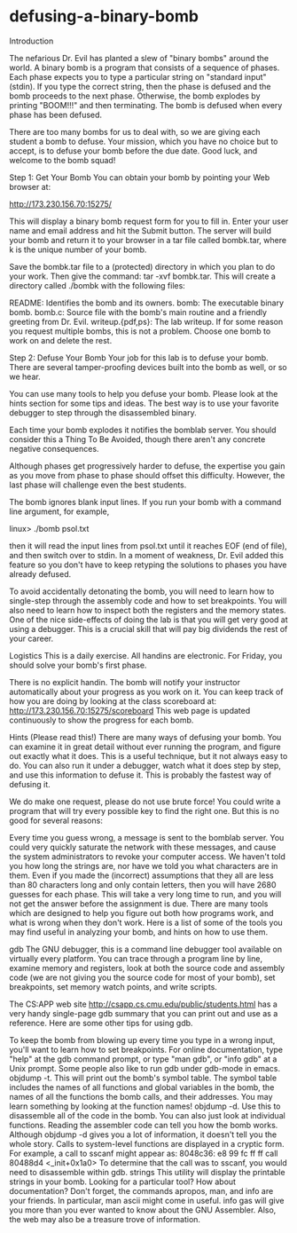 # defusing-a-binary-bomb
Introduction

The nefarious Dr. Evil has planted a slew of "binary bombs" around the world. A binary bomb is a program that consists of a sequence of phases. Each phase expects you to type a particular string on "standard input" (stdin). If you type the correct string, then the phase is defused and the bomb proceeds to the next phase. Otherwise, the bomb explodes by printing "BOOM!!!" and then terminating. The bomb is defused when every phase has been defused.

There are too many bombs for us to deal with, so we are giving each student a bomb to defuse. Your mission, which you have no choice but to accept, is to defuse your bomb before the due date. Good luck, and welcome to the bomb squad!

Step 1: Get Your Bomb
You can obtain your bomb by pointing your Web browser at:

http://173.230.156.70:15275/

This will display a binary bomb request form for you to fill in. Enter your user name and email address and hit the Submit button. The server will build your bomb and return it to your browser in a tar file called bombk.tar, where k is the unique number of your bomb.

Save the bombk.tar file to a (protected) directory in which you plan to do your work. Then give the command: tar -xvf bombk.tar. This will create a directory called ./bombk with the following files:

README: Identifies the bomb and its owners.
bomb: The executable binary bomb.
bomb.c: Source file with the bomb's main routine and a friendly greeting from Dr. Evil.
writeup.{pdf,ps}: The lab writeup.
If for some reason you request multiple bombs, this is not a problem. Choose one bomb to work on and delete the rest.

Step 2: Defuse Your Bomb
Your job for this lab is to defuse your bomb. There are several tamper-proofing devices built into the bomb as well, or so we hear.

You can use many tools to help you defuse your bomb. Please look at the hints section for some tips and ideas. The best way is to use your favorite debugger to step through the disassembled binary.

Each time your bomb explodes it notifies the bomblab server. You should consider this a Thing To Be Avoided, though there aren't any concrete negative consequences.

Although phases get progressively harder to defuse, the expertise you gain as you move from phase to phase should offset this difficulty. However, the last phase will challenge even the best students.

The bomb ignores blank input lines. If you run your bomb with a command line argument, for example,

linux> ./bomb psol.txt

then it will read the input lines from psol.txt until it reaches EOF (end of file), and then switch over to stdin. In a moment of weakness, Dr. Evil added this feature so you don't have to keep retyping the solutions to phases you have already defused.

To avoid accidentally detonating the bomb, you will need to learn how to single-step through the assembly code and how to set breakpoints. You will also need to learn how to inspect both the registers and the memory states. One of the nice side-effects of doing the lab is that you will get very good at using a debugger. This is a crucial skill that will pay big dividends the rest of your career.

Logistics
This is a daily exercise. All handins are electronic. For Friday, you should solve your bomb's first phase.

There is no explicit handin. The bomb will notify your instructor automatically about your progress as you work on it. You can keep track of how you are doing by looking at the class scoreboard at: http://173.230.156.70:15275/scoreboard This web page is updated continuously to show the progress for each bomb.

Hints (Please read this!)
There are many ways of defusing your bomb. You can examine it in great detail without ever running the program, and figure out exactly what it does. This is a useful technique, but it not always easy to do. You can also run it under a debugger, watch what it does step by step, and use this information to defuse it. This is probably the fastest way of defusing it.

We do make one request, please do not use brute force! You could write a program that will try every possible key to find the right one. But this is no good for several reasons:

Every time you guess wrong, a message is sent to the bomblab server. You could very quickly saturate the network with these messages, and cause the system administrators to revoke your computer access.
We haven't told you how long the strings are, nor have we told you what characters are in them. Even if you made the (incorrect) assumptions that they all are less than 80 characters long and only contain letters, then you will have 2680 guesses for each phase. This will take a very long time to run, and you will not get the answer before the assignment is due.
There are many tools which are designed to help you figure out both how programs work, and what is wrong when they don't work. Here is a list of some of the tools you may find useful in analyzing your bomb, and hints on how to use them.

gdb
The GNU debugger, this is a command line debugger tool available on virtually every platform. You can trace through a program line by line, examine memory and registers, look at both the source code and assembly code (we are not giving you the source code for most of your bomb), set breakpoints, set memory watch points, and write scripts.

The CS:APP web site http://csapp.cs.cmu.edu/public/students.html has a very handy single-page gdb summary that you can print out and use as a reference. Here are some other tips for using gdb.

To keep the bomb from blowing up every time you type in a wrong input, you'll want to learn how to set breakpoints.
For online documentation, type "help" at the gdb command prompt, or type "man gdb", or "info gdb" at a Unix prompt. Some people also like to run gdb under gdb-mode in emacs.
objdump -t. This will print out the bomb's symbol table. The symbol table includes the names of all functions and global variables in the bomb, the names of all the functions the bomb calls, and their addresses. You may learn something by looking at the function names!
objdump -d. Use this to disassemble all of the code in the bomb. You can also just look at individual functions. Reading the assembler code can tell you how the bomb works. Although objdump -d gives you a lot of information, it doesn't tell you the whole story. Calls to system-level functions are displayed in a cryptic form. For example, a call to sscanf might appear as: 
8048c36: e8 99 fc ff ff call 80488d4 <_init+0x1a0>
To determine that the call was to sscanf, you would need to disassemble within gdb.
strings This utility will display the printable strings in your bomb.
Looking for a particular tool? How about documentation? Don't forget, the commands apropos, man, and info are your friends. In particular, man ascii might come in useful. info gas will give you more than you ever wanted to know about the GNU Assembler. Also, the web may also be a treasure trove of information. 
